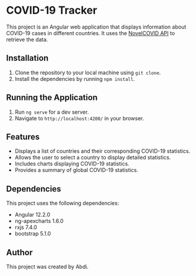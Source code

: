 # COVID-19 Tracker

This project is an Angular web application that displays information about COVID-19 cases in different countries. It uses the [NovelCOVID API](https://github.com/NovelCOVID/API) to retrieve the data.

## Installation

1. Clone the repository to your local machine using `git clone`.
2. Install the dependencies by running `npm install`.

## Running the Application

1. Run `ng serve` for a dev server.
2. Navigate to `http://localhost:4200/` in your browser.

## Features

- Displays a list of countries and their corresponding COVID-19 statistics.
- Allows the user to select a country to display detailed statistics.
- Includes charts displaying COVID-19 statistics.
- Provides a summary of global COVID-19 statistics.

## Dependencies

This project uses the following dependencies:

- Angular 12.2.0
- ng-apexcharts 1.6.0
- rxjs 7.4.0
- bootstrap 5.1.0

## Author

This project was created by Abdi.
